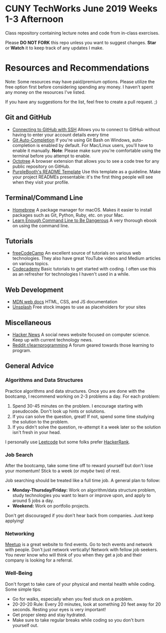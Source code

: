 # CUNY TechWorks June 2019 Weeks 1-3 Afternoon

Class repository containing lecture notes and code from in-class exercises.

Please **DO NOT FORK** this repo unless you want to suggest changes. **Star** or **Watch** it to keep track of any updates I make.

# Resources and Recommendations

Note: Some resources may have paid/premium options. Please utilize the free option first before considering spending any money. I haven't spent any money on the resources I've listed.

If you have any suggestions for the list, feel free to create a pull request. ;)

## Git and GitHub

- [Connecting to GitHub with SSH](https://help.github.com/en/articles/working-with-ssh-key-passphrases) Allows you to connect to GitHub without having to enter your account details every time
- [Git Auto-Completion](https://git-scm.com/book/en/v1/Git-Basics-Tips-and-Tricks#Auto-Completion) If you're using Git Bash on Windows, auto-completion is enabled by default. For Mac/Linux users, you'll have to enable it manually. **Note**: Please make sure you're comfortable using the terminal before you attempt to enable.
- [Octotree](https://github.com/ovity/octotree) A browser extension that allows you to see a code tree for any public repository on GitHub.
- [PurpleBooth's README Template](https://gist.github.com/PurpleBooth/109311bb0361f32d87a2) Use this template as a guideline. Make your project READMEs presentable: it's the first thing people will see when they visit your profile.

## Terminal/Command Line

- [Homebrew](https://brew.sh/) A package manager for macOS. Makes it easier to install packages such as Git, Python, Ruby, etc. on your Mac.
- [Learn Enough Command Line to Be Dangerous](https://www.learnenough.com/command-line-tutorial/basics) A very thorough ebook on using the command line.

## Tutorials

- [freeCodeCamp](https://www.freecodecamp.org/) An excellent source of tutorials on various web technologies. They also have great YouTube videos and Medium articles on various topics.
- [Codecademy](https://www.codecademy.com/) Basic tutorials to get started with coding. I often use this as an refresher for technologies I haven't used in a while.

## Web Development

- [MDN web docs](https://developer.mozilla.org/en-US/) HTML, CSS, and JS documentation
- [Unsplash](https://unsplash.com/) Free stock images to use as placeholders for your sites

## Miscellaneous

- [Hacker News](https://news.ycombinator.com/) A social news website focused on computer science. Keep up with current technology news.
- [Reddit r/learnprogramming](https://www.reddit.com/r/learnprogramming/) A forum geared towards those learning to program.

## General Advice

### Algorithms and Data Structures

Practice algorithms and data structures. Once you are done with the bootcamp, I recommend working on 2-3 problems a day. For each problem:

1. Spend 30-45 minutes on the problem. I encourage starting with pseudocode. Don't look up hints or solutions.
2. If you can solve the question, great! If not, spend some time studying the solution to the problem.
3. If you didn't solve the question, re-attempt it a week later so the solution isn't fresh in your head.

I personally use [Leetcode](https://leetcode.com/) but some folks prefer [HackerRank](https://www.hackerrank.com/).

### Job Search

After the bootcamp, take some time off to reward yourself but don't lose your momentum! Stick to a week (or _maybe_ two) of rest.

Job searching should be treated like a full time job. A general plan to follow:

- **Monday-Thursday/Friday:** Work on algorithm/data structure problem, study technologies you want to learn or improve upon, and apply to around 5 jobs a day.
- **Weekend:** Work on portfolio projects.

Don't get discouraged if you don't hear back from companies. Just keep applying!

### Networking

[Meetup](https://www.meetup.com/) is a great website to find events. Go to tech events and network with people. Don't just network vertically! Network with fellow job seekers. You never know who will think of you when they get a job and their company is looking for a referral.

### Well-Being

Don't forget to take care of your physical and mental health while coding. Some simple tips:

- Go for walks, especially when you feel stuck on a problem.
- 20-20-20 Rule: Every 20 minutes, look at something 20 feet away for 20 seconds. Resting your eyes is very important!
- Get proper sleep and stay hydrated.
- Make sure to take regular breaks while coding so you don't burn yourself out.
